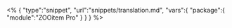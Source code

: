<% {
	"type":"snippet", "url":"snippets/translation.md", "vars":{
		"package":{
			"module":"ZOOitem Pro"
		}
	}
} %>